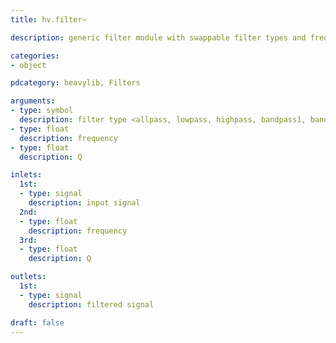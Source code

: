 ```yaml
---
title: hv.filter~

description: generic filter module with swappable filter types and frequency, Q settings

categories:
- object

pdcategory: heavylib, Filters

arguments:
- type: symbol
  description: filter type <allpass, lowpass, highpass, bandpass1, bandpass2, or notch>
- type: float
  description: frequency
- type: float
  description: Q

inlets:
  1st:
  - type: signal
    description: input signal
  2nd:
  - type: float
    description: frequency
  3rd:
  - type: float
    description: Q

outlets:
  1st:
  - type: signal
    description: filtered signal

draft: false
---
```


